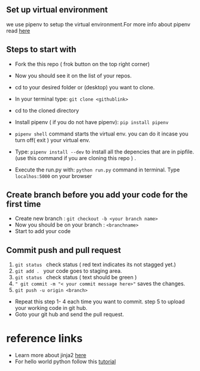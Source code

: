 

## Set up virtual environment
we use pipenv  to setup the virtual environment.For more info about pipenv read [here](https://realpython.com/pipenv-guide/#pipenv-introduction
)
 ## Steps to start with
- Fork the this repo ( frok button on the top right corner)
- Now you should see it on the list of your repos. 
- cd to your desired folder or (desktop) you want to clone.
- In your terminal type:   ``` git clone <githublink> ```
- cd to the cloned directory
- Install pipenv ( if you do not have pipenv): ``` pip install pipenv ```
-  ```pipenv shell``` command  starts the virtual env. you can do it incase you turn off( exit ) your virtual env.
- Type: ``` pipenv install --dev ```  to  install all the depencies that are in pipfile. (use this command if you are cloning this repo ) .
 
- Execute the run.py with: ``` python run.py ``` command in terminal. Type  ``` localhos:5000```  on your browser

## Create branch before you add your code for the first time
- Create new branch :  ``` git checkout -b <your branch name> ```
- Now you  should be on your branch :  ```<branchname> ```
- Start to add your code

## Commit push and pull request
1. ```git status ``` check status ( red text indicates its not stagged yet.) 
2.  ```git add . ```  your code goes to staging area.
3. ```git status ``` check status ( text should be green )
4. ``` " git commit -m "< your commit message here>" ``` saves the changes.
5.  ``` git push -u origin <branch> ```
-  Repeat this step 1- 4  each time you want to commit. step 5 to upload your working code in git hub.
-  Goto your git hub  and send the pull request.

# reference links 

- Learn more about jinja2 [here](https://www.fullstackpython.com/jinja2.html)
- For hello world python follow this [tutorial](https://blog.miguelgrinberg.com/post/the-flask-mega-tutorial-part-i-hello-world) 

